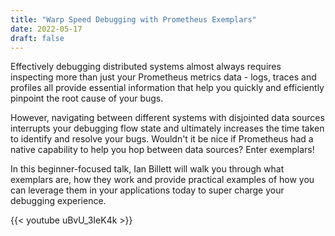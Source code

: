 ```yaml
---
title: "Warp Speed Debugging with Prometheus Exemplars"
date: 2022-05-17
draft: false
---
```


Effectively debugging distributed systems almost always requires inspecting more than just your Prometheus metrics data - logs, traces and profiles all provide essential information that help you quickly and efficiently pinpoint the root cause of your bugs. 

However, navigating between different systems with disjointed data sources interrupts your debugging flow state and ultimately increases the time taken to identify and resolve your bugs. Wouldn't it be nice if Prometheus had a native capability to help you hop between data sources? Enter exemplars! 

In this beginner-focused talk, Ian Billett will walk you through what exemplars are, how they work and provide practical examples of how you can leverage them in your applications today to super charge your debugging experience.

{{< youtube uBvU_3IeK4k >}}